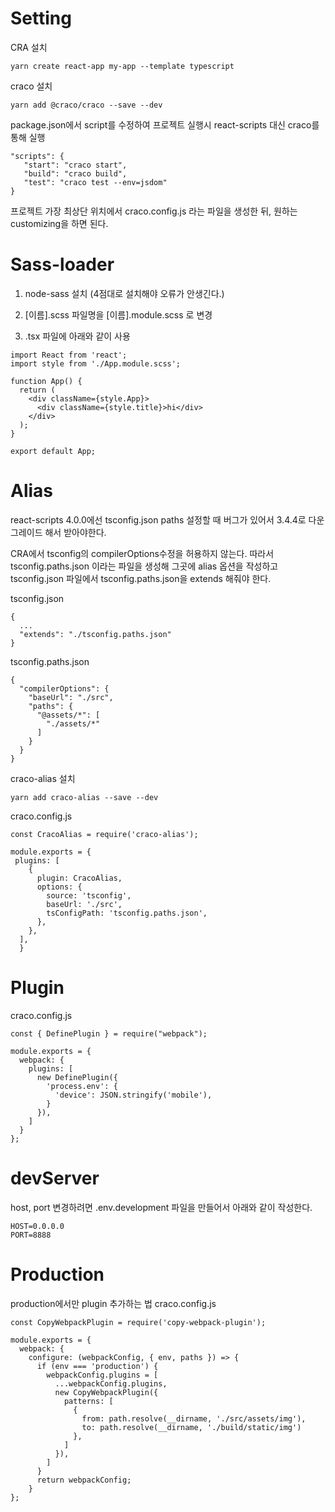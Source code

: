# Setting
CRA 설치
```
yarn create react-app my-app --template typescript
```

craco 설치
```
yarn add @craco/craco --save --dev
```

package.json에서 script를 수정하여 프로젝트 실행시 react-scripts 대신 craco를 통해 실행
```
"scripts": {
   "start": "craco start",
   "build": "craco build",
   "test": "craco test --env=jsdom"
}
```

프로젝트 가장 최상단 위치에서 craco.config.js 라는 파일을 생성한 뒤, 원하는 customizing을 하면 된다.

# Sass-loader
1. node-sass 설치 (4점대로 설치해야 오류가 안생긴다.)

2. [이름].scss 파일명을 [이름].module.scss 로 변경

3. .tsx 파일에 아래와 같이 사용

```
import React from 'react';
import style from './App.module.scss';

function App() {
  return (
    <div className={style.App}>
      <div className={style.title}>hi</div>
    </div>
  );
}

export default App;
```

# Alias
react-scripts 4.0.0에선 tsconfig.json paths 설정할 때 버그가 있어서 3.4.4로 다운그레이드 해서 받아야한다.

CRA에서 tsconfig의 compilerOptions수정을 허용하지 않는다. 따라서 tsconfig.paths.json 이라는 파일을 생성해 그곳에 alias 옵션을 작성하고 tsconfig.json 파일에서 tsconfig.paths.json을 extends 해줘야 한다.

tsconfig.json
```
{
  ...
  "extends": "./tsconfig.paths.json"
}
```

tsconfig.paths.json
```
{
  "compilerOptions": {
    "baseUrl": "./src",
    "paths": {
      "@assets/*": [
        "./assets/*"
      ]
    }
  }
}
```

craco-alias 설치
```
yarn add craco-alias --save --dev
```

craco.config.js
```
const CracoAlias = require('craco-alias');

module.exports = {
 plugins: [
    {
      plugin: CracoAlias,
      options: {
        source: 'tsconfig',
        baseUrl: './src',
        tsConfigPath: 'tsconfig.paths.json',
      },
    },
  ],
  }
```

# Plugin

craco.config.js
```
const { DefinePlugin } = require("webpack");

module.exports = {
  webpack: {
    plugins: [
      new DefinePlugin({
        'process.env': {
          'device': JSON.stringify('mobile'),
        }
      }),
    ]
  }
};
```

# devServer

host, port 변경하려면 .env.development 파일을 만들어서 아래와 같이 작성한다.

```
HOST=0.0.0.0
PORT=8888
```

# Production

production에서만 plugin 추가하는 법
craco.config.js

```
const CopyWebpackPlugin = require('copy-webpack-plugin');

module.exports = {
  webpack: {
    configure: (webpackConfig, { env, paths }) => {
      if (env === 'production') {
        webpackConfig.plugins = [
          ...webpackConfig.plugins,
          new CopyWebpackPlugin({
            patterns: [
              {
                from: path.resolve(__dirname, './src/assets/img'),
                to: path.resolve(__dirname, './build/static/img')
              },
            ]
          }),
        ]
      }
      return webpackConfig;
    }
};

```

